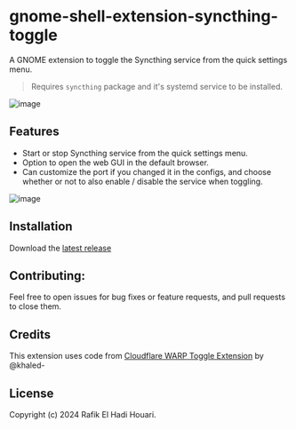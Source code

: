 # gnome-shell-extension-syncthing-toggle
A GNOME extension to toggle the Syncthing service from the quick settings menu.

> Requires `syncthing` package and it's systemd service to be installed.

![image](https://github.com/user-attachments/assets/0bf6d551-35ec-44ae-8f63-7d5675eb57f9)

## Features

- Start or stop Syncthing service from the quick settings menu.
- Option to open the web GUI in the default browser.
- Can customize the port if you changed it in the configs, and choose whether
	or not to also enable / disable the service when toggling.

![image](https://github.com/user-attachments/assets/cef85bae-6347-42e3-9e7b-62564c2c094d)


## Installation

Download the [latest release](https://github.com/rehhouari/gnome-shell-extension-syncthing-toggle/releases)

## Contributing:

Feel free to open issues for bug fixes or feature requests, and pull requests to close them.


## Credits

This extension uses code from [Cloudflare WARP Toggle Extension](https://github.com/khaled-0/gnome-cloudflare-warp-toggle) by @khaled-


## License

Copyright (c) 2024 Rafik El Hadi Houari.
